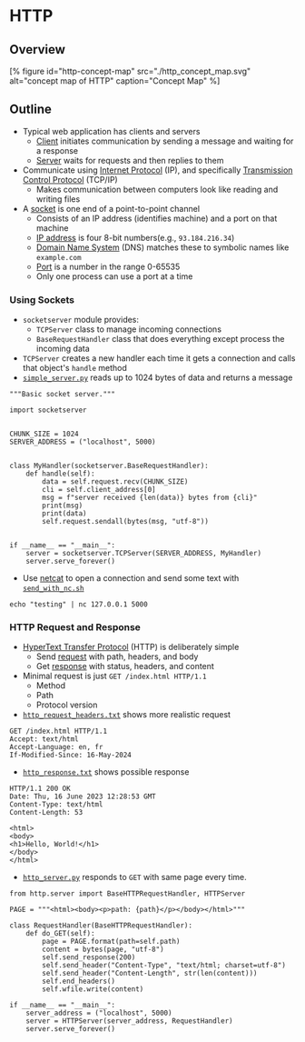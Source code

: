 # HTTP

## Overview

[% figure
   id="http-concept-map"
   src="./http_concept_map.svg"
   alt="concept map of HTTP"
   caption="Concept Map"
%]

<p id="terms"></p>

## Outline

-   Typical web application has clients and servers
    -   [Client](g:client) initiates communication by sending a message and waiting for a response
    -   [Server](g:server) waits for requests and then replies to them
-   Communicate using [Internet Protocol](g:ip) (IP), and specifically [Transmission Control Protocol](g:tcp) (TCP/IP)
    -   Makes communication between computers look like reading and writing files
-   A [socket](g:socket) is one end of a point-to-point channel
    -   Consists of an IP address (identifies machine) and a port on that machine
    -   [IP address](g:ip-address) is four 8-bit numbers(e.g., `93.184.216.34`)
    -   [Domain Name System](g:dns) (DNS) matches these to symbolic names like `example.com`
    -   [Port](g:port) is a number in the range 0-65535
    -   Only one process can use a port at a time

### Using Sockets

-   `socketserver` module provides:
    -   `TCPServer` class to manage incoming connections
    -   `BaseRequestHandler` class that does everything except process the incoming data
-   `TCPServer` creates a new handler each time it gets a connection and calls that object's `handle` method
-   [`simple_server.py`](./simple_server.py) reads up to 1024 bytes of data and returns a message

```{file="simple_server.py"}
"""Basic socket server."""

import socketserver


CHUNK_SIZE = 1024
SERVER_ADDRESS = ("localhost", 5000)


class MyHandler(socketserver.BaseRequestHandler):
    def handle(self):
        data = self.request.recv(CHUNK_SIZE)
        cli = self.client_address[0]
        msg = f"server received {len(data)} bytes from {cli}"
        print(msg)
        print(data)
        self.request.sendall(bytes(msg, "utf-8"))


if __name__ == "__main__":
    server = socketserver.TCPServer(SERVER_ADDRESS, MyHandler)
    server.serve_forever()
```

-   Use [netcat][netcat] to open a connection and send some text with [`send_with_nc.sh`](./send_with_nc.sh)

```{file="send_with_nc.sh"}
echo "testing" | nc 127.0.0.1 5000
```

### HTTP Request and Response

-   [HyperText Transfer Protocol](g:http) (HTTP) is deliberately simple
    -   Send [request](g:http-request) with path, headers, and body
    -   Get [response](g:http-response) with status, headers, and content
-   Minimal request is just `GET /index.html HTTP/1.1`
    -   Method
    -   Path
    -   Protocol version
-   [`http_request_headers.txt`](./http_request_headers.txt) shows more realistic request

```{file="http_request_headers.txt"}
GET /index.html HTTP/1.1
Accept: text/html
Accept-Language: en, fr
If-Modified-Since: 16-May-2024
```

-   [`http_response.txt`](./http_response.txt) shows possible response

```{file="http_response.txt"}
HTTP/1.1 200 OK
Date: Thu, 16 June 2023 12:28:53 GMT
Content-Type: text/html
Content-Length: 53

<html>
<body>
<h1>Hello, World!</h1>
</body>
</html>
```

-   [`http_server.py`](./http_server.py) responds to `GET` with same page every time.

```{file="http_server.py"}
from http.server import BaseHTTPRequestHandler, HTTPServer

PAGE = """<html><body><p>path: {path}</p></body></html>"""

class RequestHandler(BaseHTTPRequestHandler):
    def do_GET(self):
        page = PAGE.format(path=self.path)
        content = bytes(page, "utf-8")
        self.send_response(200)
        self.send_header("Content-Type", "text/html; charset=utf-8")
        self.send_header("Content-Length", str(len(content)))
        self.end_headers()
        self.wfile.write(content)

if __name__ == "__main__":
    server_address = ("localhost", 5000)
    server = HTTPServer(server_address, RequestHandler)
    server.serve_forever()
```

[netcat]: https://en.wikipedia.org/wiki/Netcat
